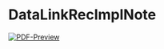 # DataLinkRecImplNote
 [![PDF-Preview](https://img.shields.io/badge/Preview-PDF-blue)](../../releases/download/auto-pdf-preview/$(DOCNAME)-draft.pdf)
